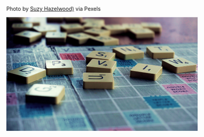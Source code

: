 <!--(dl
(section-meta
    (title pexels-suzy-hazelwood-1153929))
)-->

Photo by [Suzy Hazelwood)](https://www.pexels.com/photo/scrabble-board-game-on-shallow-focus-lens-1153929/) via Pexels

<img src=./images/atdd/pexels-suzy-hazelwood-1153929.jpg style=height:300px></img>